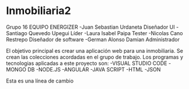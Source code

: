 # Inmobiliaria2

Grupo 16
EQUIPO ENERGIZER
-Juan Sebastian Urdaneta Diseñador UI
-Santiago Quevedo Upegui Líder
-Laura Isabel Paipa Tester
-Nicolas Cano Restrepo Diseñador de software
-German Alonso Damian Administrador

El objetivo principal es crear una aplicación web para una inmobiliaria.
Se crean las colecciones acordadas en el grupo de trabajo.
Los programas y tecnologias aplicadas a este proyecto son:
-VISUAL STUDIO CODE
-MONGO DB
-NODE.JS
-ANGULAR
-JAVA SCRIPT
-HTML
-JSON

Esta es una línea de cambio